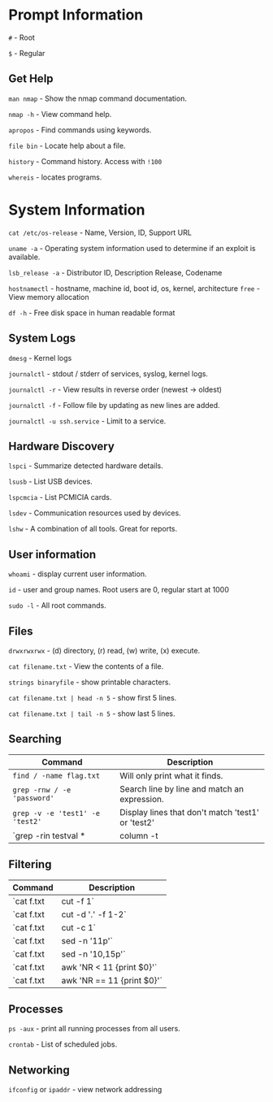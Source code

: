 # Prompt Information
`#` - Root 

`$` - Regular 

## Get Help
`man nmap` - Show the nmap command documentation.

`nmap -h` - View command help.

`apropos` - Find commands using keywords.


`file bin` - Locate help about a file.

`history` - Command history. Access with `!100` 

`whereis` - locates programs.

# System Information
`cat /etc/os-release` - Name, Version, ID, Support URL

`uname -a` - Operating system information used to determine if an exploit is available.

`lsb_release -a` - Distributor ID, Description Release, Codename

`hostnamectl` - hostname, machine id, boot id, os, kernel, architecture
`free` - View memory allocation

`df -h` - Free disk space in human readable format

## System Logs
`dmesg` - Kernel logs

`journalctl` - stdout / stderr of services, syslog, kernel logs. 

`journalctl -r` - View results in reverse order (newest -> oldest)

`journalctl -f` - Follow file by updating as new lines are added.

`journalctl -u ssh.service` - Limit to a service.


## Hardware Discovery
`lspci` - Summarize detected hardware details.

`lsusb` - List USB devices.

`lspcmcia` - List PCMICIA cards.

`lsdev` - Communication resources used by devices.

`lshw` - A combination of all tools. Great for reports.

## User information
`whoami` - display current user information.

`id` - user and group names. Root users are 0, regular start at 1000


`sudo -l` - All root commands.

## Files
`drwxrwxrwx` - (d) directory, (r) read, (w) write, (x) execute.

`cat filename.txt` - View the contents of a file.

`strings binaryfile` - show printable characters.

`cat filename.txt | head -n 5` - show first 5 lines.

`cat filename.txt | tail -n 5` - show last 5 lines.

## Searching
| Command | Description |
| ------- | ----------- |
| `find / -name flag.txt` | Will only print what it finds. | 
| `grep -rnw / -e 'password'` | Search line by line and match an expression. |
| `grep -v -e 'test1' -e 'test2'` | Display lines that don't match 'test1' or 'test2' |
| `grep -rin testval * | column -t | less -S` | Search testval everywhere, organize columns spaces and view output with `less` |


## Filtering
| Command | Description |
| ------- | ----------- |
| `cat f.txt | cut -f 1` | cut first field |
| `cat f.txt | cut -d '.' -f 1-2` | split on . print first 2 fields |
| `cat f.txt | cut -c 1` | cut first column |
| `cat f.txt | sed -n '11p'` | Print line 11 |
| `cat f.txt | sed -n '10,15p'` | Print lines 10 - 15 |
| `cat f.txt | awk 'NR < 11 {print $0}'` | Below 11 |
| `cat f.txt | awk 'NR == 11 {print $0}'` | Line 11 |

## Processes
`ps -aux` - print all running processes from all users.

`crontab` - List of scheduled jobs.

## Networking
`ifconfig` or `ipaddr` - view network addressing

